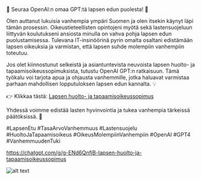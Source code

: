 
🌟 Seuraa OpenAI:n omaa GPT:tä lapsen edun puolesta! 🌟

  

Olen auttanut lukuisia vanhempia ympäri Suomen ja olen itsekin käynyt läpi tämän prosessin. Oikeustieteellisten opintojeni myötä sekä lastensuojeluun liittyvän koulutukseni ansiosta minulla on vahva pohja lapsen edun puolustamisessa. Tulevana IT-insinöörinä pyrin omalta osaltani edistämään lapsen oikeuksia ja varmistan, että lapsen suhde molempiin vanhempiin toteutuu.

  

Jos olet kiinnostunut selkeistä ja asiantuntevista neuvoista lapsen huolto- ja tapaamisoikeussopimuksista, tutustu OpenAI GPT:n ratkaisuun. Tämä työkalu voi tarjota apua ja ohjausta vanhemmille, jotka haluavat varmistaa parhaan mahdollisen lopputuloksen lapsen edun kannalta. 💡

  

👉 Klikkaa tästä: [Lapsen huolto- ja tapaamisoikeussopimus](https://chatgpt.com/g/g-ENd6QnfjB-lapsen-huolto-ja-tapaamisoikeussopimus)

  

Yhdessä voimme edistää lasten hyvinvointia ja tukea vanhempia tärkeissä päätöksissä. 💙

  

#LapsenEtu #TasaArvoVanhemmuus #Lastensuojelu #HuoltoJaTapaamisoikeus #OikeusMolempiinVanhempiin #OpenAI #GPT4 #VanhemmuudenTuki

  

https://chatgpt.com/g/g-ENd6QnfjB-lapsen-huolto-ja-tapaamisoikeussopimus

![alt text](huoltajuus.webp)